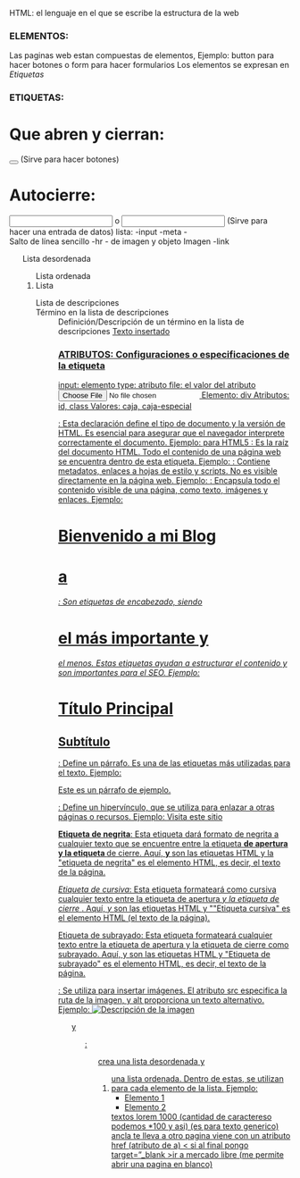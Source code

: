 HTML: el lenguaje en el que se escribe la estructura de la web
### ELEMENTOS:
Las paginas web estan compuestas de elementos, Ejemplo: button para hacer botones o form para hacer formularios
Los elementos se expresan en *Etiquetas*
### ETIQUETAS:
# Que abren y cierran:
<button></button> (Sirve para hacer botones)
# Autocierre:
<input > o <input/> (Sirve para hacer una entrada de datos)
lista:
-input
-meta
-<br> 	Salto de línea sencillo
-hr
-<img>  de imagen y objeto Imagen
-link
<ul>  Lista desordenada
<ol>  Lista ordenada
<li>  Lista
<dl> Lista de descripciones 
<dt>  Término en la lista de descripciones 
<dd>  Definición/Descripción de un término en la lista de descripciones
<ins> Texto insertado


### ATRIBUTOS: Configuraciones o especificaciones de la etiqueta
input: elemento
type: atributo
file: el valor del atributo
<input required type="file" >
Elemento: div
Atributos: id, class
Valores: caja, caja-especial
<div id='caja' class='caja-especial'></div>

<!DOCTYPE html>: Esta declaración define el tipo de documento y la versión de HTML. Es esencial para asegurar que el navegador interprete correctamente el documento. Ejemplo: <!DOCTYPE html> para HTML5
<html>: Es la raíz del documento HTML. Todo el contenido de una página web se encuentra dentro de esta etiqueta.
Ejemplo: <html lang="es">
<head>: Contiene metadatos, enlaces a hojas de estilo y scripts. No es visible directamente en la página web.
Ejemplo: <head>

<title>Mi Página Web</title>
</head>

<title>: Define el título de la página, que se muestra en la pestaña del navegador. Es crucial para SEO y la usabilidad.
Ejemplo: <title>Mi Blog Personal</title>
<body>: Encapsula todo el contenido visible de una página, como texto, imágenes y enlaces.
Ejemplo: <body>

<h1>Bienvenido a mi Blog</h1>
</body>

<h1> a <h6>: Son etiquetas de encabezado, siendo <h1> el más importante y <h6> el menos. Estas etiquetas ayudan a estructurar el contenido y son importantes para el SEO.
Ejemplo: <h1>Título Principal</h1>

<h2>Subtítulo</h2>

<p>: Define un párrafo. Es una de las etiquetas más utilizadas para el texto. Ejemplo: <p>Este es un párrafo de ejemplo.</p>
<a>: Define un hipervínculo, que se utiliza para enlazar a otras páginas o recursos. Ejemplo: <a href="https://www.ejemplo.com">Visita este sitio</a>

<b>Etiqueta de negrita</b>: Esta etiqueta dará formato de negrita a cualquier texto que se encuentre entre la etiqueta <b> de apertura y la etiqueta </b> de cierre. Aquí, <b> y </b> son las etiquetas HTML y la "etiqueta de negrita" es el elemento HTML, es decir, el texto de la página.

<i>Etiqueta de cursiva</i>: Esta etiqueta formateará como cursiva cualquier texto entre la etiqueta de apertura <i> y la etiqueta de cierre </i>. Aquí, <i> y </i> son las etiquetas HTML y ""Etiqueta cursiva" es el elemento HTML (el texto de la página).

<u>Etiqueta de subrayado</u>: Esta etiqueta formateará cualquier texto entre la etiqueta <u> de apertura y la etiqueta </u> de cierre como subrayado. Aquí, <u> y </u> son las etiquetas HTML y "Etiqueta de subrayado" es el elemento HTML, es decir, el texto de la página. 

<img>: Se utiliza para insertar imágenes. El atributo src especifica la ruta de la imagen, y alt proporciona un texto alternativo.
Ejemplo: <img src="imagen.jpg" alt="Descripción de la imagen">
<ul> y <ol>: <ul> crea una lista desordenada y <ol> una lista ordenada. Dentro de estas, se utilizan <li> para cada elemento de la lista.
Ejemplo: <ul>

<li>Elemento 1</li>
<li>Elemento 2</li>
</ul>
textos
lorem 1000 (cantidad de caractereso podemos *100 y asi)
<span> (es para texto generico)
<a> ancla te lleva a otro pagina viene con un atributo href
    <href> (atributo de a)
    <<a href= "www">
        si al final pongo target=”_blank  >ir a mercado libre</a> (me permite abrir una pagina en blanco)
    
